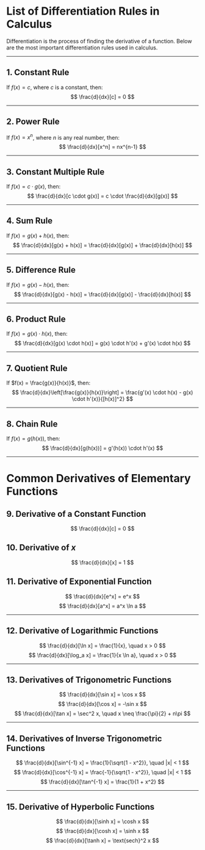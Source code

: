 # List of Differentiation Rules in Calculus

Differentiation is the process of finding the derivative of a function. Below are the most important differentiation rules used in calculus.

---

## 1. Constant Rule

If $f(x) = c$, where $c$ is a constant, then:
$$
\frac{d}{dx}[c] = 0
$$

---

## 2. Power Rule

If $f(x) = x^n$, where $n$ is any real number, then:
$$
\frac{d}{dx}[x^n] = nx^{n-1}
$$

---

## 3. Constant Multiple Rule

If $f(x) = c \cdot g(x)$, then:
$$
\frac{d}{dx}[c \cdot g(x)] = c \cdot \frac{d}{dx}[g(x)]
$$

---

## 4. Sum Rule

If $f(x) = g(x) + h(x)$, then:
$$
\frac{d}{dx}[g(x) + h(x)] = \frac{d}{dx}[g(x)] + \frac{d}{dx}[h(x)]
$$

---

## 5. Difference Rule

If $f(x) = g(x) - h(x)$, then:
$$
\frac{d}{dx}[g(x) - h(x)] = \frac{d}{dx}[g(x)] - \frac{d}{dx}[h(x)]
$$

---

## 6. Product Rule

If $f(x) = g(x) \cdot h(x)$, then:
$$
\frac{d}{dx}[g(x) \cdot h(x)] = g(x) \cdot h'(x) + g'(x) \cdot h(x)
$$

---

## 7. Quotient Rule

If $f(x) = \frac{g(x)}{h(x)}$, then:
$$
\frac{d}{dx}\left[\frac{g(x)}{h(x)}\right] = \frac{g'(x) \cdot h(x) - g(x) \cdot h'(x)}{[h(x)]^2}
$$

---

## 8. Chain Rule

If $f(x) = g(h(x))$, then:
$$
\frac{d}{dx}[g(h(x))] = g'(h(x)) \cdot h'(x)
$$

---

# Common Derivatives of Elementary Functions

## 9. Derivative of a Constant Function

$$
\frac{d}{dx}[c] = 0
$$

## 10. Derivative of $x$

$$
\frac{d}{dx}[x] = 1
$$

## 11. Derivative of Exponential Function

$$
\frac{d}{dx}[e^x] = e^x
$$
$$
\frac{d}{dx}[a^x] = a^x \ln a
$$

---

## 12. Derivative of Logarithmic Functions

$$
\frac{d}{dx}[\ln x] = \frac{1}{x}, \quad x > 0
$$
$$
\frac{d}{dx}[\log_a x] = \frac{1}{x \ln a}, \quad x > 0
$$

---

## 13. Derivatives of Trigonometric Functions

$$
\frac{d}{dx}[\sin x] = \cos x
$$
$$
\frac{d}{dx}[\cos x] = -\sin x
$$
$$
\frac{d}{dx}[\tan x] = \sec^2 x, \quad x \neq \frac{\pi}{2} + n\pi
$$

---

## 14. Derivatives of Inverse Trigonometric Functions

$$
\frac{d}{dx}[\sin^{-1} x] = \frac{1}{\sqrt{1 - x^2}}, \quad |x| < 1
$$
$$
\frac{d}{dx}[\cos^{-1} x] = \frac{-1}{\sqrt{1 - x^2}}, \quad |x| < 1
$$
$$
\frac{d}{dx}[\tan^{-1} x] = \frac{1}{1 + x^2}
$$

---

## 15. Derivative of Hyperbolic Functions

$$
\frac{d}{dx}[\sinh x] = \cosh x
$$
$$
\frac{d}{dx}[\cosh x] = \sinh x
$$
$$
\frac{d}{dx}[\tanh x] = \text{sech}^2 x
$$

